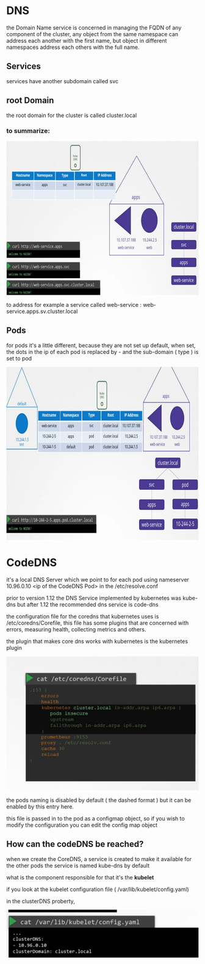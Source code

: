 # DNS

the Domain Name service is concerned in managing the FQDN of any component of the cluster, any object from the same namespace can address each another with the first name, but object in different namespaces address each others with the full name.

## Services

services have another subdomain called svc

## root Domain

the root domain for the cluster is called cluster.local

### to summarize:

<img src="../../_resources/2bed7948f1b49ca4db5328b24d5e2f21.png" alt="2bed7948f1b49ca4db5328b24d5e2f21.png" width="751" height="402" class="jop-noMdConv">

to address for example a service called web-service : web-service.apps.sv.cluster.local

## Pods

for pods it's a little different, because they are not set up default, when set, the dots in the ip of each pod is replaced by - and the sub-domain ( type ) is set to pod

<img src="../../_resources/207e692adc073fadf360507862105926.png" alt="207e692adc073fadf360507862105926.png" width="842" height="452" class="jop-noMdConv">

# CodeDNS

it's a local DNS Server which we point to for each pod using nameserver 10.96.0.10 &lt;ip of the CodeDNS Pod&gt; in the /etc/resolve.conf

prior to version 1.12 the DNS Service implemented by kubernetes was kube-dns but after 1.12 the recommended dns service is code-dns

the configuration file for the coredns that kubernetes uses is /etc/coredns/Corefile, this file has some plugins that are concerned with errors, measuring health, collecting metrics and others.

the plugin that makes core dns works with kubernetes is the kubernetes plugin

![e40a3a36af753b047606b206738fdd47.png](../../_resources/e40a3a36af753b047606b206738fdd47.png)

the pods naming is disabled by default ( the dashed format ) but it can be enabled by this entry here.

this file is passed in to the pod as a configmap object, so if you wish to modify the configuration you can edit the config map object

## How can the codeDNS be reached?

when we create the CoreDNS, a service is created to make it available for the other pods the service is named kube-dns by default

what is the component responsible for that it's the **kubelet**

if you look at the kubelet configuration file ( /var/lib/kubelet/config.yaml)

in the clusterDNS proberty,

<img src="../../_resources/903699c9a301cf33bd75a10ea2fc5b58.png" alt="903699c9a301cf33bd75a10ea2fc5b58.png" width="506" height="125">